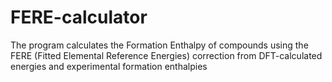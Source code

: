 # FERE-calculator
The program calculates the Formation Enthalpy of compounds using the FERE (Fitted Elemental Reference Energies) correction from DFT-calculated energies and experimental formation enthalpies
